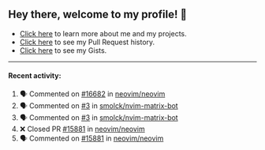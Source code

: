 ## Hey there, welcome to my profile! 👋

- [Click here](https://seandewar.github.io/) to learn more about me and my projects.
- [Click here](https://github.com/search?p=1&q=author%3Aseandewar+is%3Apr) to see my Pull Request history.
- [Click here](https://gist.github.com/seandewar) to see my Gists.

---

#### Recent activity:

<!--START_SECTION:activity-->
1. 🗣 Commented on [#16682](https://github.com/neovim/neovim/issues/16682) in [neovim/neovim](https://github.com/neovim/neovim)
2. 🗣 Commented on [#3](https://github.com/smolck/nvim-matrix-bot/issues/3) in [smolck/nvim-matrix-bot](https://github.com/smolck/nvim-matrix-bot)
3. 🗣 Commented on [#3](https://github.com/smolck/nvim-matrix-bot/issues/3) in [smolck/nvim-matrix-bot](https://github.com/smolck/nvim-matrix-bot)
4. ❌ Closed PR [#15881](https://github.com/neovim/neovim/pull/15881) in [neovim/neovim](https://github.com/neovim/neovim)
5. 🗣 Commented on [#15881](https://github.com/neovim/neovim/issues/15881) in [neovim/neovim](https://github.com/neovim/neovim)
<!--END_SECTION:activity-->
